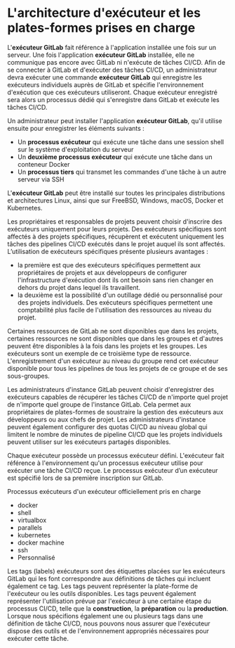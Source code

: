 # L'architecture d'exécuteur et les plates-formes prises en charge

L'**exécuteur GitLab** fait référence à l'application installée une fois sur un serveur. Une fois l'application **exécuteur GitLab** installée, elle ne communique pas encore avec GitLab ni n'exécute de tâches CI/CD. Afin de se connecter à GitLab et d'exécuter des tâches CI/CD, un administrateur devra exécuter une commande **exécuteur GitLab** qui enregistre les exécuteurs individuels auprès de GitLab et spécifie l'environnement d'exécution que ces exécuteurs utiliseront. Chaque exécuteur enregistré sera alors un processus dédié qui s'enregistre dans GitLab et exécute les tâches CI/CD.

Un administrateur peut installer l'application **exécuteur GitLab**, qu'il utilise ensuite pour enregistrer les éléments suivants :
- Un **processus exécuteur** qui exécute une tâche dans une session shell sur le système d'exploitation du serveur
- Un **deuxième processus exécuteur** qui exécute une tâche dans un conteneur Docker
- Un **processus tiers** qui transmet les commandes d'une tâche à un autre serveur via SSH

L'**exécuteur GitLab** peut être installé sur toutes les principales distributions et architectures Linux, ainsi que sur FreeBSD, Windows, macOS, Docker et Kubernetes.

Les propriétaires et responsables de projets peuvent choisir d'inscrire des exécuteurs uniquement pour leurs projets. Des exécuteurs spécifiques sont affectés à des projets spécifiques, récupèrent et exécutent uniquement les tâches des pipelines CI/CD exécutés dans le projet auquel ils sont affectés.
L’utilisation de exécuteurs spécifiques présente plusieurs avantages : 
- la première est que des exécuteurs spécifiques permettent aux propriétaires de projets et aux développeurs de configurer l'infrastructure d'exécution dont ils ont besoin sans rien changer en dehors du projet dans lequel ils travaillent.
- la deuxième est la possibilité d'un outillage dédié ou personnalisé pour des projets individuels. Des exécuteurs spécifiques permettent une comptabilité plus facile de l'utilisation des ressources au niveau du projet.

Certaines ressources de GitLab ne sont disponibles que dans les projets, certaines ressources ne sont disponibles que dans les groupes et d'autres peuvent être disponibles à la fois dans les projets et les groupes. Les exécuteurs sont un exemple de ce troisième type de ressource. L'enregistrement d'un exécuteur au niveau du groupe rend cet exécuteur disponible pour tous les pipelines de tous les projets de ce groupe et de ses sous-groupes.

Les administrateurs d'instance GitLab peuvent choisir d'enregistrer des exécuteurs capables de récupérer les tâches CI/CD de n'importe quel projet de n'importe quel groupe de l'instance GitLab. Cela permet aux propriétaires de plates-formes de soustraire la gestion des exécuteurs aux développeurs ou aux chefs de projet. Les administrateurs d'instance peuvent également configurer des quotas CI/CD au niveau global qui limitent le nombre de minutes de pipeline CI/CD que les projets individuels peuvent utiliser sur les exécuteurs partagés disponibles.

Chaque exécuteur possède un processus exécuteur défini. L'exécuteur fait référence à l'environnement qu'un processus exécuteur utilise pour exécuter une tâche CI/CD reçue. Le processus exécuteur d’un exécuteur est spécifié lors de sa première inscription sur GitLab.

Processus exécuteurs d'un exécuteur officiellement pris en charge
- docker
- shell
- virtualbox
- parallels
- kubernetes
- docker machine
- ssh
- Personnalisé

Les tags (labels) exécuteurs sont des étiquettes placées sur les exécuteurs GitLab qui les font correspondre aux définitions de tâches qui incluent également ce tag. Les tags peuvent représenter la plate-forme de l'exécuteur ou les outils disponibles. Les tags peuvent également représenter l'utilisation prévue par l'exécuteur à une certaine étape du processus CI/CD, telle que la **construction**, la **préparation** ou la **production**. Lorsque nous spécifions également une ou plusieurs tags dans une définition de tâche CI/CD, nous pouvons nous assurer que l'exécuteur dispose des outils et de l'environnement appropriés nécessaires pour exécuter cette tâche.